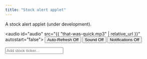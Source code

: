 ```yaml
---
title: "Stock alert applet"
---
```


A stock alert applet (under development). 

<audio id="audio" src="{{ "that-was-quick.mp3" | relative_url }}" autostart="false"></audio>
<button onclick="toggleAlerts(this);">Auto-Refresh Off</button>
<button onclick="toggleSound(this);" id="soundButton">Sound Off</button>
<button onclick="toggleNotifications(this);" id="notificationButton">Notifications Off</button>


<div>
	
<input onkeyup="if (event.keyCode == 27) this.value = '';
		else if (event.keyCode == 13) {
			event.preventDefault(); 
			submitTicker();
		}"
id="tickerInput" style="margin-right:20px;" autocomplete="off" placeholder="Add stock ticker..."> 
<span id="msg"></span>
<div id="ticker"></div>
<div id="market"></div>
	
<ul style="list-style-type:none;" id="stocklist"></ul>
	
</div>

<script> ////////////////////////////////////////////////////////////////
var tickerList = [];
let hourglasstimer;
	
function toggleAlerts(elt) {
	if (hourglasstimer) {
		elt.style.backgroundColor = "";
		elt.textContent = "Auto-Refresh Off";
		clearInterval(hourglasstimer);
		hourglasstimer = "";
	} else {	
		elt.style.backgroundColor = "#aaa";
		elt.textContent = "Auto-Refresh On";
		hourglasstimer = setInterval(function() {
			update();
		}, 5000);
	}
}
	
function toggleSound(elt) {
	if (elt.textContent == "Sound On") {
		elt.style.backgroundColor = "";
		elt.textContent = "Sound Off";
	} else {	
		elt.style.backgroundColor = "#aaa";
		elt.textContent = "Sound On";
		D('audio').play();
	}
}
	
function toggleNotifications(elt) {
	if (elt.textContent == "Notifications On") {
		elt.style.backgroundColor = "";
		elt.textContent = "Notifications Off";
	} else {	
	
		  // Let's check if the browser supports notifications
		  if (!("Notification" in window)) alert("This browser does not support desktop notification");

		  // Let's check whether notification permissions have already been granted
		  else if (Notification.permission === "granted") {	
			elt.style.backgroundColor = "#aaa";
			elt.textContent = "Notifications On";
		  }	
		  // Otherwise, we need to ask the user for permission
		  else if (Notification.permission !== "denied") {
		    Notification.requestPermission().then(function (permission) {
		      // If the user accepts, let's create a notification
		      if (permission === "granted") {
				elt.style.backgroundColor = "#aaa";
				elt.textContent = "Notifications On";
		      }
		    });
		  }	
	}
}


function update() {
	if (tickerList.length > 0) {
	let query = 'https://query1.finance.yahoo.com/v7/finance/quote?symbols=' + tickerList.join();
		
	fetch("https://sandboxansyble.herokuapp.com/", 
		{cache:'no-cache', headers: {'Target-URL': query }}).then(function(response) {
		return response.json();
	}).then(function(data) { 
	
	let buffer = data.quoteResponse.result;
	
	if (buffer) {
		var d = new Date();
		var n = d.toLocaleTimeString();
		D('msg').textContent = "Refreshed: " + n;
		buffer.forEach(function(stockData) {	
			D(stockData.symbol + "-current").value = Math.floor(stockData.regularMarketPrice * 1 *100)/100;	
		});	
		tickerList.forEach(function(stock) {
			console.log("updating " + stock);

			let current = parseFloat(D(stock + "-current").value);
			let upper = parseFloat(D(stock + "-upper").value);
			let lower = parseFloat(D(stock + "-lower").value);

			let ring = false;
			let direction = "";
			if (current < lower) {
				if (D(stock + "-lower").style.fontWeight != "bold") ring = true;
				D(stock + "-lower").style.fontWeight = "bold";
				direction = "down";
			} else D(stock + "-lower").style.fontWeight = "initial";
			if (current > upper) {
				if (D(stock + "-upper").style.fontWeight != "bold") ring = true;
				D(stock + "-upper").style.fontWeight = "bold";
				direction = "up";
			} else D(stock + "-upper").style.fontWeight = "initial";

			if (ring) {
				if (D('soundButton').textContent == "Sound On") D('audio').play();	
				if (D('notificationButton').textContent == "Notifications On") 
					new Notification(stock + " is " + direction + " to $" + D(stock + "-current").value);
			}
		});
	} else D('msg').textContent = "Auto-refresh error.";	
	}).catch(function(error) { console.log(error); });	
	}
}
	
function submitTicker() {
	// options: https://query2.finance.yahoo.com/v7/finance/options/
	// quote: https://query1.finance.yahoo.com/v7/finance/quote?symbols=
	let query = 'https://query1.finance.yahoo.com/v7/finance/quote?symbols=' + D('tickerInput').value;	
	fetch("https://sandboxansyble.herokuapp.com/", 
		{cache:'no-cache', headers: {'Target-URL': query }}).then(function(response) {
		return response.json();
	}).then(function(data) { 
	
	// let buffer = data.optionChain.result[0].quote;
	let buffer = data.quoteResponse.result[0];
	
	if (buffer) {	
		let stock = buffer.symbol;
		D('msg').textContent =stock;
		D('msg').textContent += ": " + buffer.regularMarketPrice;
	
		if (!tickerList.includes(stock)) {			
			tickerList.push(stock);

			let newli = make("li");
			newli.id = stock;
	
			let newTickerX = make("button");
			newTickerX.textContent = "X";
			newTickerX.onclick = function() { 
				tickerList.splice(tickerList.indexOf(stock), 1); 
				remove(newli); 
			};	
	
	
			let newTicker = make("div");
			newTicker.style.padding = "10px";
			newTicker.textContent = stock;
			newTicker.style.display = "inline-block";	
				newTicker.style.textAlign = "center";
				newTicker.style.width = "100px";
	
			let lowerBound = make("input");
			lowerBound.value = Math.floor(buffer.regularMarketPrice * 0.9 *100)/100;
			lowerBound.id = stock + "-lower";
				lowerBound.style.textAlign = "center";
				lowerBound.style.width = "100px";	
			lowerBound.onblur = function() { update() };
			lowerBound.onkeyup = function() {
				if (event.keyCode == 13) {
					event.preventDefault(); 
					lowerBound.blur();
				}
			};
	
			let current = make("input");
			current.value = Math.floor(buffer.regularMarketPrice * 1 *100)/100;
			current.id = stock + "-current";
			current.disabled = true;
			current.style.border = "0px";
			current.style.backgroundColor = "transparent";
			current.style.color = "#333";
				current.style.textAlign = "center";
				current.style.width = "100px";
	
			let upperBound = make("input");
			upperBound.value = Math.floor(buffer.regularMarketPrice * 1.1*100)/100;
			upperBound.id = stock + "-upper";
				upperBound.style.textAlign = "center";
				upperBound.style.width = "100px";
			upperBound.onblur = function() { update() };
			upperBound.onkeyup = function() {
				if (event.keyCode == 13) {
					event.preventDefault(); 
					lowerBound.blur();
				}
			};
	
			let m1 = make("button");
			m1.textContent = "1%";
			m1.onclick = function() { 	
				lowerBound.value = Math.floor(buffer.regularMarketPrice * 0.99 *100)/100;
				upperBound.value = Math.floor(buffer.regularMarketPrice * 1.01*100)/100;
				update();
			};	
			let m2 = make("button");
			m2.textContent = "2%";
			m2.onclick = function() { 	
				lowerBound.value = Math.floor(buffer.regularMarketPrice * 0.98 *100)/100;
				upperBound.value = Math.floor(buffer.regularMarketPrice * 1.02*100)/100;
				update();
			};	
			let m4 = make("button");
			m4.textContent = "4%";
			m4.onclick = function() { 	
				lowerBound.value = Math.floor(buffer.regularMarketPrice * 0.96 *100)/100;
				upperBound.value = Math.floor(buffer.regularMarketPrice * 1.04*100)/100;
				update();
			};	
			let m8 = make("button");
			m8.textContent = "8%";
			m8.onclick = function() { 	
				lowerBound.value = Math.floor(buffer.regularMarketPrice * 0.92 *100)/100;
				upperBound.value = Math.floor(buffer.regularMarketPrice * 1.08*100)/100;
				update();
			};	
	
			m1.style.marginLeft = "20px";
			m8.style.marginRight = "20px";
	
			newli.appendChild(newTicker);
			newli.appendChild(lowerBound);
			newli.appendChild(current);
			newli.appendChild(upperBound);
			newli.appendChild(m1);
			newli.appendChild(m2);
			newli.appendChild(m4);
			newli.appendChild(m8);
			newli.appendChild(newTickerX);
			D('stocklist').appendChild(newli);
		} else	D('stocklist').appendChild(D(stock));	
	
		D('tickerInput').value = "";
	
	} else D('msg').textContent = "Ticker doesn't exist.";	
	}).catch(function(error) { console.log(error); });	
}
	
	
function D(string) { return document.getElementById(string);}
function make(string) { return document.createElement(string);}	
function remove(element) { element.parentNode.removeChild(element);}
</script>
    
